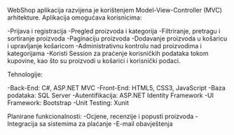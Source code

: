 
WebShop aplikacija razvijena je korištenjem Model-View-Controller (MVC) arhitekture. Aplikacija omogućava korisnicima:

-Prijava i registracija
-Pregled proizvoda i kategorija
-Filtriranje, pretragu i sortiranje proizvoda
-Paginaciju proizvoda
-Dodavanje proizvoda u košaricu i upravljanje košaricom
-Administrativnu kontrolu nad proizvodima i kategorijama
-Koristi Session za praćenje korisničkih podataka tokom kupovine, kao što su proizvodi u košarici i korisnički podaci.



Tehnologije:

-Back-End: C#, ASP.NET MVC
-Front-End: HTML5, CSS3, JavaScript
-Baza podataka: SQL Server
-Autentifikacija: ASP.NET Identity Framework
-UI Framework: Bootstrap
-Unit Testing: Xunit


Planirane funkcionalnosti:
-Ocjene, recenzije i popusti proizvoda
-Integracija sa sistemima za plaćanje
-E-mail obavještenja




